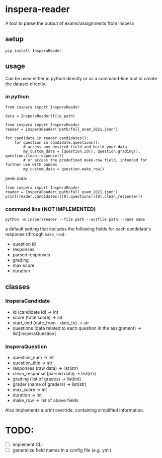 # inspera-reader
A tool to parse the output of exams/assignments from Inspera

## setup
`pip install InsperaReader`

## usage
Can be used either in python directly or as a command-line tool to create the dataset directly.
### in python

`from inspera import InsperaReader`

`data = InsperaReader(file_path)`
```
from inspera import InsperaReader
reader = InsperaReader('path/fall_exam_2021.json')

for candidate in reader.candidates():
    for question in candidate.questions():
        # access any desired field and build your data 
        my_custom_data = [question.id(), question.grading(), question.clean_response()]
        # or access the predefined make-row field, intended for further use with pandas
        my_custom_data = question.make_row()
```
peek data:
```
from inspera import InsperaReader
reader = InsperaReader('path/fall_exam_2021.json')
print(reader.candidates()[0].questions()[0].clean_response())
```

### command line (NOT IMPLEMENTED)
`python -m insperareader --file path --outfile path --name name`

a default setting that includes the following fields for each candidate's response (through `make_row`):
- question id
- responses
- parsed responses
- grading
- max score
- duration

## classes
### InsperaCandidate
- id (candidate id) -> int
- score (total score) -> int
- start_end (date_from - date_to) -> str
- questions (data related to each question in the assignment) -> list[InsperaQuestion]

### InsperaQuestion
- question_num -> int
- question_title -> str
- responses (raw data) -> list(str)
- clean_response (parsed data) -> list(str)
- grading (list of grades) -> list(int)
- grader (name of graders) -> list(str)
- max_score -> int
- duration -> int
- make_row -> list of above fields

Also implements a print override, containing simplified information.


# TODO:
- [ ] implement CLI
- [ ] generalize field names in a config file (e.g. yml)